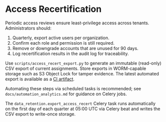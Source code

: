 # Access Recertification

Periodic access reviews ensure least-privilege access across tenants. Administrators should:

1. Quarterly, export active users per organization.
2. Confirm each role and permission is still required.
3. Remove or downgrade accounts that are unused for 90 days.
4. Log recertification results in the audit log for traceability.

Use `scripts/access_recert_export.py` to generate an immutable (read-only) CSV
export of current assignments. Store exports in WORM-capable storage such as S3
Object Lock for tamper evidence. The latest automated export is available as a
[CI artifact](https://github.com/getson7070/ERP-BERHAN/actions/workflows/ci.yml?query=branch%3Amain).

Automating these steps via scheduled tasks is recommended; see `docs/automation_analytics.md` for guidance on Celery jobs.

The `data_retention.export_access_recert` Celery task runs automatically on the first day of each quarter at 05:00 UTC via Celery beat and writes the CSV export to write-once storage.

